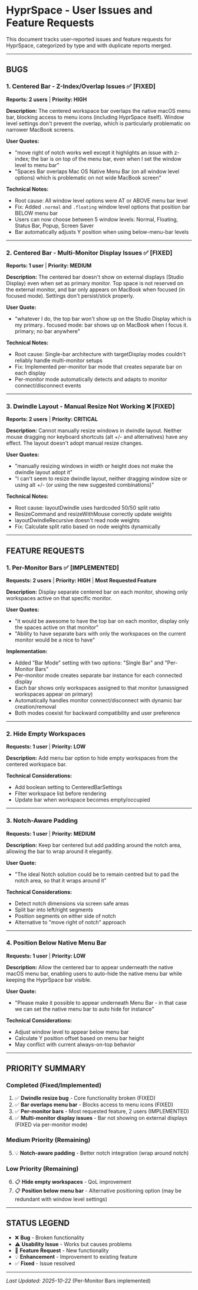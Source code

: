 # HyprSpace - User Issues and Feature Requests

This document tracks user-reported issues and feature requests for HyprSpace, categorized by type and with duplicate reports merged.

---

## BUGS

### 1. Centered Bar - Z-Index/Overlap Issues ✅ **[FIXED]**
**Reports: 2 users** | **Priority: HIGH**

**Description:**
The centered workspace bar overlaps the native macOS menu bar, blocking access to menu icons (including HyprSpace itself). Window level settings don't prevent the overlap, which is particularly problematic on narrower MacBook screens.

**User Quotes:**
- "move right of notch works well except it highlights an issue with z-index; the bar is on top of the menu bar, even when I set the window level to menu bar"
- "Spaces Bar overlaps Mac OS Native Menu Bar (on all window level options) which is problematic on not wide MacBook screen"

**Technical Notes:**
- Root cause: All window level options were AT or ABOVE menu bar level
- Fix: Added `.normal` and `.floating` window level options that position bar BELOW menu bar
- Users can now choose between 5 window levels: Normal, Floating, Status Bar, Popup, Screen Saver
- Bar automatically adjusts Y position when using below-menu-bar levels

---

### 2. Centered Bar - Multi-Monitor Display Issues ✅ **[FIXED]**
**Reports: 1 user** | **Priority: MEDIUM**

**Description:**
The centered bar doesn't show on external displays (Studio Display) even when set as primary monitor. Top space is not reserved on the external monitor, and bar only appears on MacBook when focused (in focused mode). Settings don't persist/stick properly.

**User Quote:**
- "whatever I do, the top bar won't show up on the Studio Display which is my primary.. focused mode: bar shows up on MacBook when I focus it. primary; no bar anywhere"

**Technical Notes:**
- Root cause: Single-bar architecture with targetDisplay modes couldn't reliably handle multi-monitor setups
- Fix: Implemented per-monitor bar mode that creates separate bar on each display
- Per-monitor mode automatically detects and adapts to monitor connect/disconnect events

---

### 3. Dwindle Layout - Manual Resize Not Working ❌ **[FIXED]**
**Reports: 2 users** | **Priority: CRITICAL**

**Description:**
Cannot manually resize windows in dwindle layout. Neither mouse dragging nor keyboard shortcuts (alt +/- and alternatives) have any effect. The layout doesn't adopt manual resize changes.

**User Quotes:**
- "manually resizing windows in width or height does not make the dwindle layout adopt it"
- "I can't seem to resize dwindle layout, neither dragging window size or using alt +/- (or using the new suggested combinations)"

**Technical Notes:**
- Root cause: layoutDwindle uses hardcoded 50/50 split ratio
- ResizeCommand and resizeWithMouse correctly update weights
- layoutDwindleRecursive doesn't read node weights
- Fix: Calculate split ratio based on node weights dynamically

---

## FEATURE REQUESTS

### 1. Per-Monitor Bars ✅ **[IMPLEMENTED]**
**Requests: 2 users** | **Priority: HIGH** | **Most Requested Feature**

**Description:**
Display separate centered bar on each monitor, showing only workspaces active on that specific monitor.

**User Quotes:**
- "it would be awesome to have the top bar on each monitor, display only the spaces active on that monitor"
- "Ability to have separate bars with only the workspaces on the current monitor would be a nice to have"

**Implementation:**
- Added "Bar Mode" setting with two options: "Single Bar" and "Per-Monitor Bars"
- Per-monitor mode creates separate bar instance for each connected display
- Each bar shows only workspaces assigned to that monitor (unassigned workspaces appear on primary)
- Automatically handles monitor connect/disconnect with dynamic bar creation/removal
- Both modes coexist for backward compatibility and user preference

---

### 2. Hide Empty Workspaces
**Requests: 1 user** | **Priority: LOW**

**Description:**
Add menu bar option to hide empty workspaces from the centered workspace bar.

**Technical Considerations:**
- Add boolean setting to CenteredBarSettings
- Filter workspace list before rendering
- Update bar when workspace becomes empty/occupied

---

### 3. Notch-Aware Padding
**Requests: 1 user** | **Priority: MEDIUM**

**Description:**
Keep bar centered but add padding around the notch area, allowing the bar to wrap around it elegantly.

**User Quote:**
- "The ideal Notch solution could be to remain centred but to pad the notch area, so that it wraps around it"

**Technical Considerations:**
- Detect notch dimensions via screen safe areas
- Split bar into left/right segments
- Position segments on either side of notch
- Alternative to "move right of notch" approach

---

### 4. Position Below Native Menu Bar
**Requests: 1 user** | **Priority: LOW**

**Description:**
Allow the centered bar to appear underneath the native macOS menu bar, enabling users to auto-hide the native menu bar while keeping the HyprSpace bar visible.

**User Quote:**
- "Please make it possible to appear underneath Menu Bar - in that case we can set the native menu bar to auto hide for instance"

**Technical Considerations:**
- Adjust window level to appear below menu bar
- Calculate Y position offset based on menu bar height
- May conflict with current always-on-top behavior

---

## PRIORITY SUMMARY

### Completed (Fixed/Implemented)
1. ✅ **Dwindle resize bug** - Core functionality broken (FIXED)
2. ✅ **Bar overlaps menu bar** - Blocks access to menu icons (FIXED)
3. ✅ **Per-monitor bars** - Most requested feature, 2 users (IMPLEMENTED)
4. ✅ **Multi-monitor display issues** - Bar not showing on external displays (FIXED via per-monitor mode)

### Medium Priority (Remaining)
5. 💡 **Notch-aware padding** - Better notch integration (wrap around notch)

### Low Priority (Remaining)
6. 📋 **Hide empty workspaces** - QoL improvement
7. 📋 **Position below menu bar** - Alternative positioning option (may be redundant with window level settings)

---

## STATUS LEGEND
- ❌ **Bug** - Broken functionality
- ⚠️ **Usability Issue** - Works but causes problems
- 🌟 **Feature Request** - New functionality
- 💡 **Enhancement** - Improvement to existing feature
- ✅ **Fixed** - Issue resolved

---

*Last Updated: 2025-10-22* (Per-Monitor Bars implemented)
